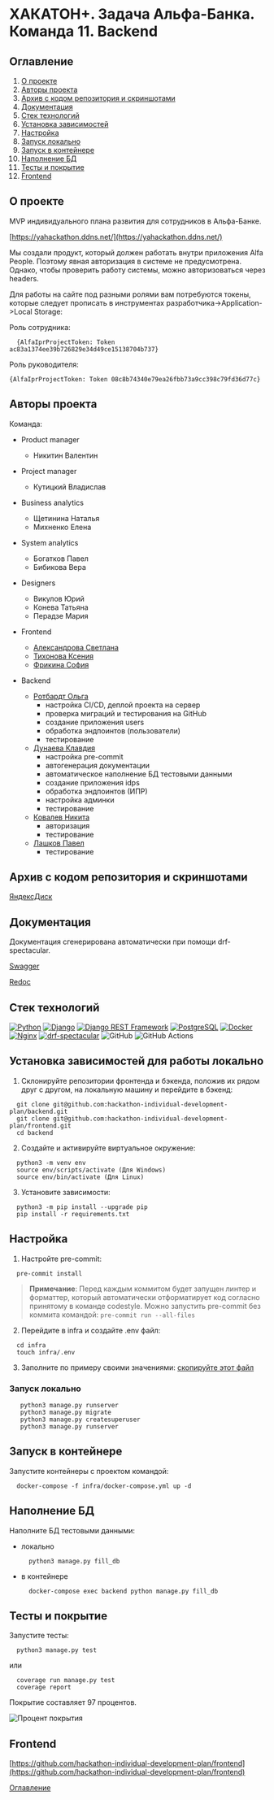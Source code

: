 # ХАКАТОН+. Задача Альфа-Банка. Команда 11. Backend

## Оглавление <a id="contents"></a>

1. [О проекте](#about)
2.  [Авторы проекта](#authors)
3. [Архив с кодом репозитория и скриншотами](#archive)
4. [Документация](#documentation)
5. [Стек технологий](#tools)
6. [Установка зависимостей](#installation)
7. [Настройка](#setting)
8. [Запуск локально](#startlocal)
8. [Запуск в контейнере](#start)
9. [Наполнение БД](#database)
10. [Тесты и покрытие](#tests)
11. [Frontend](#frontend)


## О проекте <a id="about"></a>

MVP индивидуального плана развития для сотрудников в Альфа-Банке.

[https://yahackathon.ddns.net/](https://yahackathon.ddns.net/)

Мы создали продукт, который должен работать внутри приложения Alfa People. Поэтому явная авторизация в системе не предусмотрена. Однако, чтобы проверить работу системы, можно авторизоваться через headers.

Для работы на сайте под разными ролями вам потребуются токены, которые следует прописать в инструментах разработчика->Application->Local Storage:

Роль сотрудника:
```
  {AlfaIprProjectToken: Token ac83a1374ee39b726829e34d49ce15138704b737}
```
Роль руководителя:
```
{AlfaIprProjectToken: Token 08c8b74340e79ea26fbb73a9cc398c79fd36d77c}
```

## Авторы проекта <a id="authors"></a>

Команда:

- Product manager
  - Никитин Валентин

- Project manager
  - Кутицкий Владислав

- Business analytics
  - Щетинина Наталья
  - Михненко Елена

- System analytics
  - Богатков Павел
  - Бибикова Вера

- Designers
  - Викулов Юрий
  - Конева Татьяна
  - Перадзе Мария

- Frontend
  - [Александрова Светлана](https://github.com/SvetAlexa)
  - [Тихонова Ксения](https://github.com/TikhonovaKs)
  - [Фрикина София](https://github.com/SofiaFrikina)

- Backend
  - [Ротбардт Ольга](https://github.com/esfiro4ka)
    * настройка CI/CD, деплой проекта на сервер
    * проверка миграций и тестирования на GitHub
    * создание приложения users
    * обработка эндпоинтов (пользователи)
    * тестирование
  - [Дунаева Клавдия](https://github.com/KlavaD)
    * настройка pre-commit
    * автогенерация документации
    * автоматическое наполнение БД тестовыми данными
    * создание приложения idps
    * обработка эндпоинтов (ИПР)
    * настройка админки
    * тестирование
  - [Ковалев Никита](https://github.com/NV-Kovalev)
    * авторизация
    * тестирование
  - [Лашков Павел](https://github.com/hutji)
    * тестирование


## Архив с кодом репозитория и скриншотами <a id="archive"></a>

  [ЯндексДиск](https://disk.yandex.ru/d/2zvYj-K8zfXQVw)

## Документация <a id="documentation"></a>

Документация сгенерирована автоматически при помощи drf-spectacular.

[Swagger](https://yahackathon.ddns.net/api/schema/docs/#/)

[Redoc](https://yahackathon.ddns.net/api/schema/redoc/)

## Стек технологий <a id="tools"></a>

[![Python](https://img.shields.io/badge/Python-3.11-blue)](https://www.python.org/)
[![Django](https://img.shields.io/badge/Django-5.0.1-green)](https://www.djangoproject.com/)
[![Django REST Framework](https://img.shields.io/badge/DRF-3.14.0-orange)](https://www.django-rest-framework.org/)
[![PostgreSQL](https://img.shields.io/badge/PostgreSQL-14.10-blue)](https://www.postgresql.org/)
[![Docker](https://img.shields.io/badge/Docker-20.10.24-blue)](https://www.docker.com/)
[![Nginx](https://img.shields.io/badge/Nginx-alpine-brightgreen)](https://nginx.org/)
[![drf-spectacular](https://img.shields.io/badge/drf--spectacular-0.27.0-blue)](https://drf-spectacular.readthedocs.io/)
![GitHub](https://img.shields.io/badge/GitHub-100000?style=for-the-badge&logo=github&logoColor=white)
![GitHub Actions](https://img.shields.io/badge/GitHub_Actions-2088FF?style=for-the-badge&logo=github-actions&logoColor=white)

## Установка зависимостей для работы локально<a id="installation"></a>

1. Склонируйте репозитории фронтенда и бэкенда, положив их рядом друг с другом, на локальную машину и перейдите в бэкенд:

  ```
    git clone git@github.com:hackathon-individual-development-plan/backend.git
    git clone git@github.com:hackathon-individual-development-plan/frontend.git
    cd backend
  ```

2. Создайте и активируйте виртуальное окружение:

  ```
    python3 -m venv env
    source env/scripts/activate (Для Windows)
    source env/bin/activate (Для Linux)
  ```

3. Установите зависимости:
  ```
    python3 -m pip install --upgrade pip
    pip install -r requirements.txt
  ```

## Настройка <a id="setting"></a>

1. Настройте pre-commit:
  ```
    pre-commit install
  ```
> **Примечание**:
  > Перед каждым коммитом будет запущен линтер и форматтер,
  > который автоматически отформатирует код
  > согласно принятому в команде codestyle.
  > Можно запустить pre-commit без коммита командой:
    ```
      pre-commit run --all-files
    ```

2. Перейдите в infra и создайте .env файл:
  ```
    cd infra
    touch infra/.env
  ```

3. Заполните по примеру своими значениями:
  [скопируйте этот файл](./infra/.env.example)

### Запуск локально <a id="startlocal"></a>
 ```
    python3 manage.py runserver
    python3 manage.py migrate
    python3 manage.py createsuperuser
    python3 manage.py runserver
  ```

## Запуск в контейнере <a id="start"></a>

Запустите контейнеры с проектом командой:
  ```
    docker-compose -f infra/docker-compose.yml up -d
  ```

## Наполнение БД <a id="database"></a>

Наполните БД тестовыми данными:
* локально
  ```
    python3 manage.py fill_db
  ```
* в контейнере
  ```
    docker-compose exec backend python manage.py fill_db
  ```
## Тесты и покрытие <a id="tests"></a>

Запустите тесты:

  ```
    python3 manage.py test
  ```
  или
  ```
    coverage run manage.py test
    coverage report
  ```

Покрытие составляет 97 процентов.

![Процент покрытия](https://github.com/hackathon-individual-development-plan/backend/media/test_coverage.jpg)


##  Frontend <a id="frontend"></a>

[https://github.com/hackathon-individual-development-plan/frontend](https://github.com/hackathon-individual-development-plan/frontend)


[Оглавление](#contents)
